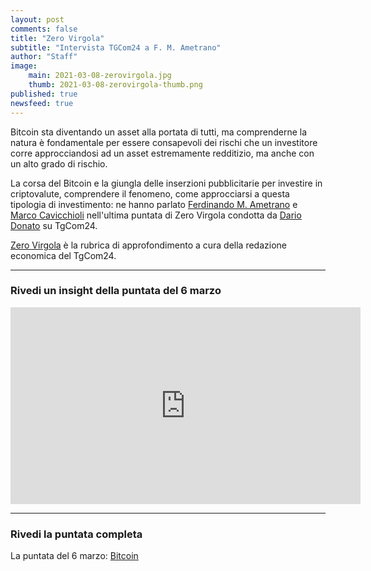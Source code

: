 ```yaml
---
layout: post
comments: false
title: "Zero Virgola"
subtitle: "Intervista TGCom24 a F. M. Ametrano" 
author: "Staff"
image:
    main: 2021-03-08-zerovirgola.jpg
    thumb: 2021-03-08-zerovirgola-thumb.png
published: true
newsfeed: true
---
```


Bitcoin sta diventando un asset alla portata di tutti, ma comprenderne la natura è fondamentale per essere consapevoli dei rischi che un investitore corre approcciandosi ad un asset estremamente redditizio, ma anche con un alto grado di rischio.

La corsa del Bitcoin e la giungla delle inserzioni pubblicitarie per investire in criptovalute, comprendere il fenomeno, come approcciarsi a questa tipologia di investimento: ne hanno parlato [Ferdinando M. Ametrano](https://ametrano.net/) e [Marco Cavicchioli](https://www.youtube.com/user/marcocavicchioli) nell'ultima puntata di Zero Virgola condotta da [Dario Donato](https://www.linkedin.com/in/dariodonato10) su TgCom24.

[Zero Virgola](https://www.tgcom24.mediaset.it/2021/video/la-puntata-del-6-marzo---bitcoin_29407855-02k.shtml) è la rubrica di approfondimento a cura della redazione economica del TgCom24.

---

### Rivedi un insight della puntata del 6 marzo

<div class='embed-container'>
    <iframe width="560" height="315"
    src="https://www.youtube.com/embed/7MfyeCT7tiM"
    frameborder="0" allow="accelerometer; autoplay; clipboard-write; encrypted-media; gyroscope; picture-in-picture"
    allowfullscreen>
    </iframe>
</div>

---

### Rivedi la puntata completa

La puntata del 6 marzo: [Bitcoin](https://www.tgcom24.mediaset.it/2021/video/la-puntata-del-6-marzo---bitcoin_29407855-02k.shtml)
